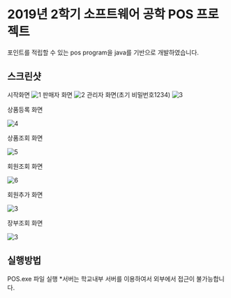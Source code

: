 2019년 2학기 소프트웨어 공학 POS 프로젝트
==================


포인트를 적립할 수 있는 pos program을 java를 기반으로 개발하였습니다.


## 스크린샷
시작화면
![1](/pos_project/screenshot/메인화면.JPG)
판매자 화면
![2](/pos_project/screenshot/판매화면.JPG)
관리자 화면(초기 비밀번호1234)
![3](/pos_project/screenshot/관리자모드.JPG)

상품등록 화면

![4](/pos_project/screenshot/상품등록화면.JPG)

상품조회 화면

![5](/pos_project/screenshot/상품조회.JPG)

회원조회 화면

![6](/pos_project/screenshot/회원조회.JPG)

회원추가 화면

![3](/pos_project/screenshot/회원추가.JPG)

장부조회 화면

![3](/pos_project/screenshot/장부조회.JPG)

## 실행방법
POS.exe 파일 실행 
*서버는 학교내부 서버를 이용하여서 외부에서 접근이 불가능합니다.
